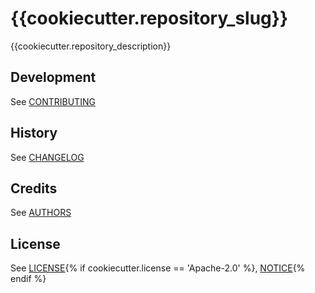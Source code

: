 # {{cookiecutter.repository_slug}}
{{cookiecutter.repository_description}}

## Development
See [CONTRIBUTING](CONTRIBUTING.md)

## History
See [CHANGELOG](CHANGELOG.md)

## Credits
See [AUTHORS](AUTHORS.md)

## License
See [LICENSE](LICENSE){% if cookiecutter.license == 'Apache-2.0' %}, [NOTICE](NOTICE){% endif %}
